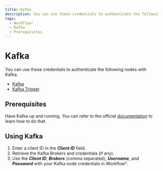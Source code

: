 ```yaml
---
title: Kafka
description: You can use these credentials to authenticate the following nodes with Kafka and Kafka Trigger. Find the Prerequisites and how using Kafka.
tags:
  - Workflow²
  - Kafka
  - Prerequisites
---
```


# Kafka

You can use these credentials to authenticate the following nodes with Kafka.
- [Kafka](/workflow/integrations/nodes/n8n-nodes-base.kafka/)
- [Kafka Trigger](/workflow/integrations/trigger-nodes/n8n-nodes-base.kafkaTrigger/)

## Prerequisites

Have Kafka up and running. You can refer to the official [documentation](https://kafka.apache.org/quickstart) to learn how to do that.

## Using Kafka

1. Enter a client ID in the ***Client ID*** field.
2. Retrieve the Kafka Brokers and credentials (if any).
3. Use the ***Client ID***, ***Brokers*** (comma separated), ***Username***, and ***Password*** with your Kafka node credentials in Workflow².
